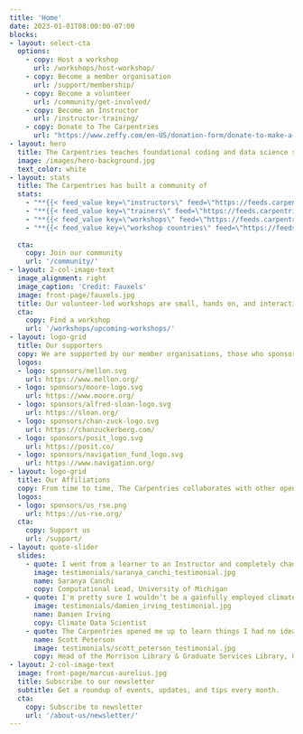 ```yaml
---
title: 'Home'
date: 2023-01-01T08:00:00-07:00
blocks:
- layout: select-cta
  options:
    - copy: Host a workshop
      url: /workshops/host-workshop/
    - copy: Become a member organisation
      url: /support/membership/
    - copy: Become a volunteer
      url: /community/get-involved/
    - copy: Become an Instructor
      url: /instructor-training/
    - copy: Donate to The Carpentries
      url: "https://www.zeffy.com/en-US/donation-form/donate-to-make-a-difference-7497?utm_source=website"
- layout: hero
  title: The Carpentries teaches foundational coding and data science skills to researchers worldwide.
  image: /images/hero-background.jpg
  text_color: white
- layout: stats
  title: The Carpentries has built a community of
  stats:
    - "**{{< feed_value key=\"instructors\" feed=\"https://feeds.carpentries.org/website_stats.json\" >}}** Instructors"
    - "**{{< feed_value key=\"trainers\" feed=\"https://feeds.carpentries.org/website_stats.json\" >}}** Trainers"
    - "**{{< feed_value key=\"workshops\" feed=\"https://feeds.carpentries.org/website_stats.json\" >}}** Workshops"
    - "**{{< feed_value key=\"workshop countries\" feed=\"https://feeds.carpentries.org/website_stats.json\" >}}** Countries"
 
  cta:
    copy: Join our community
    url: '/community/'
- layout: 2-col-image-text
  image_alignment: right
  image_caption: 'Credit: Fauxels'
  image: front-page/fauxels.jpg
  title: Our volunteer-led workshops are small, hands on, and interactive.
  cta:
    copy: Find a workshop
    url: '/workshops/upcoming-workshops/'
- layout: logo-grid
  title: Our supporters
  copy: We are supported by our member organisations, those who sponsor workshops, as well as grants and donations from various sources.
  logos:
  - logo: sponsors/mellon.svg
    url: https://www.mellon.org/
  - logo: sponsors/moore-logo.svg
    url: https://www.moore.org/
  - logo: sponsors/alfred-sloan-logo.svg
    url: https://sloan.org/
  - logo: sponsors/chan-zuck-logo.svg
    url: https://chanzuckerberg.com/
  - logo: sponsors/posit_logo.svg
    url: https://posit.co/
  - logo: sponsors/navigation_fund_logo.svg
    url: https://www.navigation.org/
- layout: logo-grid
  title: Our Affiliations
  copy: From time to time, The Carpentries collaborates with other open science organisations through partnerships, membership affiliations, reciprocal commitments, and by participating in the programs of affiliate organisations.
  logos:
  - logo: sponsors/us_rse.png
    url: https://us-rse.org/
  cta:
    copy: Support us
    url: /support/
- layout: quote-slider
  slides:
    - quote: I went from a learner to an Instructor and completely changed the trajectory of my career. It helped me find my people. ❤️
      image: testimonials/saranya_canchi_testimonial.jpg
      name: Saranya Canchi
      copy: Computational Lead, University of Michigan
    - quote: I'm pretty sure I wouldn’t be a gainfully employed climate scientist without The Carpentries. 
      image: testimonials/damien_irving_testimonial.jpg
      name: Damien Irving
      copy: Climate Data Scientist
    - quote: The Carpentries opened me up to learn things I had no idea I wanted to learn or could learn. It introduced me to a great community that made this possible.
      name: Scott Peterson
      image: testimonials/scott_peterson_testimonial.jpg
      copy: Head of the Morrison Library & Graduate Services Library, University of California, Berkeley
- layout: 2-col-image-text
  image: front-page/marcus-aurelius.jpg
  title: Subscribe to our newsletter
  subtitle: Get a roundup of events, updates, and tips every month.
  cta:
    copy: Subscribe to newsletter
    url: '/about-us/newsletter/'
---
```

